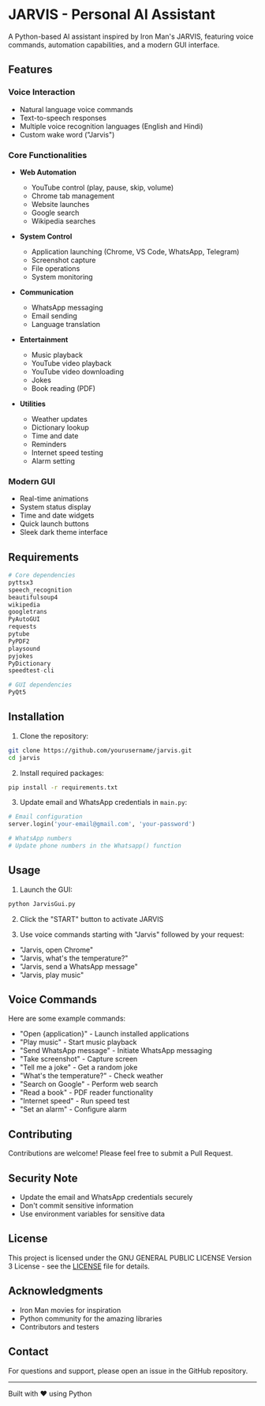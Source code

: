 # JARVIS - Personal AI Assistant

A Python-based AI assistant inspired by Iron Man's JARVIS, featuring voice commands, automation capabilities, and a modern GUI interface.

## Features

### Voice Interaction
- Natural language voice commands
- Text-to-speech responses
- Multiple voice recognition languages (English and Hindi)
- Custom wake word ("Jarvis")

### Core Functionalities
- **Web Automation**
  - YouTube control (play, pause, skip, volume)
  - Chrome tab management
  - Website launches
  - Google search
  - Wikipedia searches

- **System Control**
  - Application launching (Chrome, VS Code, WhatsApp, Telegram)
  - Screenshot capture
  - File operations
  - System monitoring

- **Communication**
  - WhatsApp messaging
  - Email sending
  - Language translation

- **Entertainment**
  - Music playback
  - YouTube video playback
  - YouTube video downloading
  - Jokes
  - Book reading (PDF)

- **Utilities**
  - Weather updates
  - Dictionary lookup
  - Time and date
  - Reminders
  - Internet speed testing
  - Alarm setting

### Modern GUI
- Real-time animations
- System status display
- Time and date widgets
- Quick launch buttons
- Sleek dark theme interface

## Requirements

```python
# Core dependencies
pyttsx3
speech_recognition
beautifulsoup4
wikipedia
googletrans
PyAutoGUI
requests
pytube
PyPDF2
playsound
pyjokes
PyDictionary
speedtest-cli

# GUI dependencies
PyQt5
```

## Installation

1. Clone the repository:
```bash
git clone https://github.com/yourusername/jarvis.git
cd jarvis
```

2. Install required packages:
```bash
pip install -r requirements.txt
```

3. Update email and WhatsApp credentials in `main.py`:
```python
# Email configuration
server.login('your-email@gmail.com', 'your-password')

# WhatsApp numbers
# Update phone numbers in the Whatsapp() function
```

## Usage

1. Launch the GUI:
```bash
python JarvisGui.py
```

2. Click the "START" button to activate JARVIS

3. Use voice commands starting with "Jarvis" followed by your request:
- "Jarvis, open Chrome"
- "Jarvis, what's the temperature?"
- "Jarvis, send a WhatsApp message"
- "Jarvis, play music"

## Voice Commands

Here are some example commands:
- "Open {application}" - Launch installed applications
- "Play music" - Start music playback
- "Send WhatsApp message" - Initiate WhatsApp messaging
- "Take screenshot" - Capture screen
- "Tell me a joke" - Get a random joke
- "What's the temperature?" - Check weather
- "Search on Google" - Perform web search
- "Read a book" - PDF reader functionality
- "Internet speed" - Run speed test
- "Set an alarm" - Configure alarm

## Contributing

Contributions are welcome! Please feel free to submit a Pull Request.

## Security Note

- Update the email and WhatsApp credentials securely
- Don't commit sensitive information
- Use environment variables for sensitive data

## License

This project is licensed under the GNU GENERAL PUBLIC LICENSE Version 3 License - see the [LICENSE](LICENSE) file for details.

## Acknowledgments

- Iron Man movies for inspiration
- Python community for the amazing libraries
- Contributors and testers

## Contact

For questions and support, please open an issue in the GitHub repository.

---
Built with ❤️ using Python
